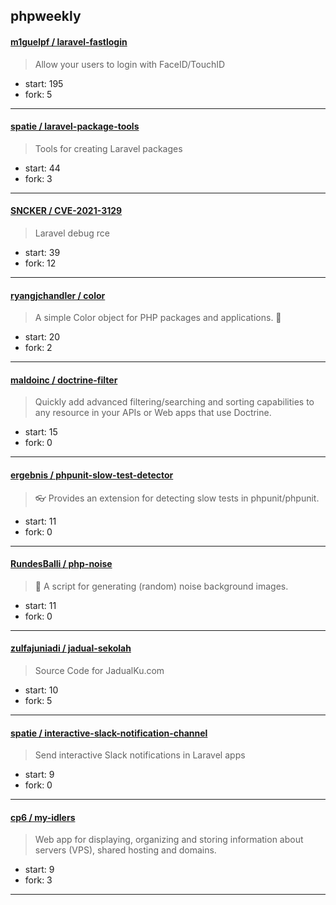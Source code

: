 ## phpweekly

#### [m1guelpf / laravel-fastlogin](https://github.com/m1guelpf/laravel-fastlogin)

> Allow your users to login with FaceID/TouchID

+ start: 195
+ fork: 5

----


#### [spatie / laravel-package-tools](https://github.com/spatie/laravel-package-tools)

> Tools for creating Laravel packages

+ start: 44
+ fork: 3

----


#### [SNCKER / CVE-2021-3129](https://github.com/SNCKER/CVE-2021-3129)

> Laravel debug rce

+ start: 39
+ fork: 12

----


#### [ryangjchandler / color](https://github.com/ryangjchandler/color)

> A simple Color object for PHP packages and applications. 🎨

+ start: 20
+ fork: 2

----


#### [maldoinc / doctrine-filter](https://github.com/maldoinc/doctrine-filter)

> Quickly add advanced filtering/searching and sorting capabilities to any resource in your APIs or Web apps that use Doctrine.

+ start: 15
+ fork: 0

----


#### [ergebnis / phpunit-slow-test-detector](https://github.com/ergebnis/phpunit-slow-test-detector)

> :eyeglasses: Provides an extension for detecting slow tests in phpunit/phpunit.

+ start: 11
+ fork: 0

----


#### [RundesBalli / php-noise](https://github.com/RundesBalli/php-noise)

> :milky_way: A script for generating (random) noise background images.

+ start: 11
+ fork: 0

----


#### [zulfajuniadi / jadual-sekolah](https://github.com/zulfajuniadi/jadual-sekolah)

> Source Code for JadualKu.com

+ start: 10
+ fork: 5

----


#### [spatie / interactive-slack-notification-channel](https://github.com/spatie/interactive-slack-notification-channel)

> Send interactive Slack notifications in Laravel apps

+ start: 9
+ fork: 0

----


#### [cp6 / my-idlers](https://github.com/cp6/my-idlers)

> Web app for displaying, organizing and storing information about servers (VPS), shared hosting and domains.

+ start: 9
+ fork: 3

----

